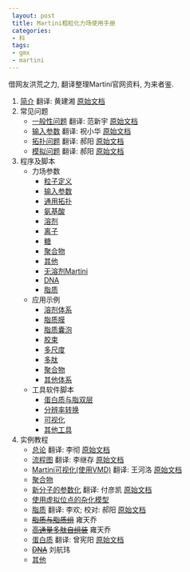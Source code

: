 ```yaml
---
 layout: post
 title: Martini粗粒化力场使用手册
 categories:
 - 科
 tags:
 - gmx
 - martini
---
```


借网友洪荒之力, 翻译整理Martini官网资料, 为来者鉴.

1. [简介](/2016/08/31/Martini简介/) 翻译: 黄建湘 [原始文档](http://md.chem.rug.nl/index.php/martini)
2. 常见问题
	- [一般性问题](/2016/08/31/Martini常见问题#一般性问题) 翻译: 范新宇 [原始文档](http://md.chem.rug.nl/index.php/faq/general)
	- [输入参数](/2016/08/31/Martini常见问题#输入参数) 翻译: 祝小华 [原始文档](http://md.chem.rug.nl/index.php/faq/input-parameters)
	- [拓扑问题](/2016/08/31/Martini常见问题#拓扑问题) 翻译: 郝阳 [原始文档](http://md.chem.rug.nl/index.php/faq/topologies)
	- [模拟问题](/2016/08/31/Martini常见问题#模拟问题) 翻译: 郝阳 [原始文档](http://md.chem.rug.nl/index.php/faq/problems)
3. 程序及脚本
	- 力场参数
		- [粒子定义](http://md.chem.rug.nl/index.php/force-field-parameters/particle-definitions)
		- [输入参数](http://md.chem.rug.nl/index.php/force-field-parameters/input-parameters)
		- [通用拓扑](http://md.chem.rug.nl/index.php/force-field-parameters/general-topology)
		- [氨基酸](http://md.chem.rug.nl/index.php/force-field-parameters/amino-acids)
		- [溶剂](http://md.chem.rug.nl/index.php/force-field-parameters/solvents)
		- [离子](http://md.chem.rug.nl/index.php/force-field-parameters/ions)
		- [糖](http://md.chem.rug.nl/index.php/force-field-parameters/sugars)
		- [聚合物](http://md.chem.rug.nl/index.php/force-field-parameters/polymers)
		- [其他](http://md.chem.rug.nl/index.php/force-field-parameters/others)
		- [无溶剂Martini](http://md.chem.rug.nl/index.php/force-field-parameters/dry-martini)
		- [DNA](http://md.chem.rug.nl/index.php/force-field-parameters/dna)
		- [脂质](http://md.chem.rug.nl/index.php/force-field-parameters/lipids)
	- 应用示例
		- [溶剂体系](http://md.chem.rug.nl/index.php/example-applications2/solvent-systems)
		- [脂质膜](http://md.chem.rug.nl/index.php/example-applications2/lipid-membranes)
		- [脂质囊泡](http://md.chem.rug.nl/index.php/example-applications2/lipid-vesicles)
		- [胶束](http://md.chem.rug.nl/index.php/example-applications2/micelles)
		- [多尺度](http://md.chem.rug.nl/index.php/example-applications2/multiscaling)
		- [多肽](http://md.chem.rug.nl/index.php/example-applications2/peptides)
		- [聚合物](http://md.chem.rug.nl/index.php/example-applications2/polymers)
		- [其他体系](http://md.chem.rug.nl/index.php/example-applications2/other-systems)
	- 工具软件脚本
		- [蛋白质与脂双层](http://md.chem.rug.nl/index.php/tools2/proteins-and-bilayers)
		- [分辨率转换](http://md.chem.rug.nl/index.php/tools2/resolution-transformation)
		- [可视化](http://md.chem.rug.nl/index.php/tools2/visualization)
		- [其他工具](http://md.chem.rug.nl/index.php/tools2/other-tools)
4. 实例教程
	- [总论](/2016/09/28/Martini实例教程) 翻译: 李彻 [原始文档](http://md.chem.rug.nl/index.php/tutorials-general-introduction)
	- [流程图](/2016/09/28/Martini实例教程) 翻译: 李继存 [原始文档](http://md.chem.rug.nl/index.php/tutorials-general-introduction/flowchartfile)
	- [Martini可视化(使用VMD)](http://jerkwin.github.io/2016/09/30/Martini%E5%AE%9E%E4%BE%8B%E6%95%99%E7%A8%8BVMD/) 翻译: 王河洛 [原始文档](http://md.chem.rug.nl/index.php/tutorials-general-introduction/cgviz)
	- [聚合物](http://md.chem.rug.nl/index.php/tutorials-general-introduction/martini-tutorials-polymers)
	- [新分子的参数化](http://jerkwin.github.io/2016/10/10/Martini%E5%AE%9E%E4%BE%8B%E6%95%99%E7%A8%8BMol/) 翻译: 付彦凯 [原始文档](http://md.chem.rug.nl/index.php/tutorials-general-introduction/parametrzining-new-molecule)
	- [使用虚拟位点的杂化模型](http://md.chem.rug.nl/index.php/tutorials-general-introduction/tutorial-hybrid-model-using-virtual-sites)
	- [脂质](http://jerkwin.github.io/2016/11/03/Martini%E5%AE%9E%E4%BE%8B%E6%95%99%E7%A8%8BLip/) 翻译: 李欢; 校对: 郝阳 [原始文档](http://md.chem.rug.nl/index.php/tutorials-general-introduction/bilayers)
	- <del>[脂质与脂质组](http://md.chem.rug.nl/index.php/tutorials-general-introduction/bilayers-2)</del> 雍天乔
	- <del>[高通量多肽自组装](http://md.chem.rug.nl/index.php/tutorials-general-introduction/tutorial-ht-peptide)</del> 雍天乔
	- [蛋白质](http://jerkwin.github.io/2016/10/11/Martini%E5%AE%9E%E4%BE%8B%E6%95%99%E7%A8%8BPro/) 翻译: 曾宪阳 [原始文档](http://md.chem.rug.nl/index.php/tutorials-general-introduction/proteins)
	- <del>[DNA](http://md.chem.rug.nl/index.php/tutorials-general-introduction/tutorial-martini-dna)</del> 刘航玮
	- [其他](http://md.chem.rug.nl/index.php/tutorials-general-introduction/others)
